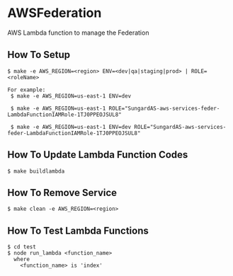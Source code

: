 
# AWSFederation

AWS Lambda function to manage the Federation


## How To Setup

    $ make -e AWS_REGION=<region> ENV=<dev|qa|staging|prod> | ROLE=<roleName>
    
    For example:
     $ make -e AWS_REGION=us-east-1 ENV=dev
     
     $ make -e AWS_REGION=us-east-1 ROLE="SungardAS-aws-services-feder-LambdaFunctionIAMRole-1TJ0PPEOJSUL8"
     
     $ make -e AWS_REGION=us-east-1 ENV=dev ROLE="SungardAS-aws-services-feder-LambdaFunctionIAMRole-1TJ0PPEOJSUL8"


## How To Update Lambda Function Codes

    $ make buildlambda


## How To Remove Service

    $ make clean -e AWS_REGION=<region>


## How To Test Lambda Functions

    $ cd test
    $ node run_lambda <function_name>
      where
        <function_name> is 'index'
